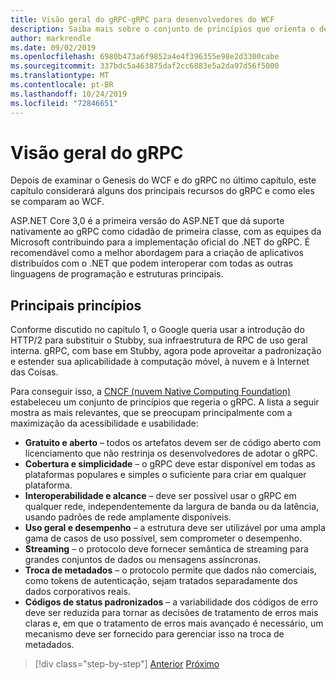 ```yaml
---
title: Visão geral do gRPC-gRPC para desenvolvedores do WCF
description: Saiba mais sobre o conjunto de princípios que orienta o desenvolvimento do gRPC.
author: markrendle
ms.date: 09/02/2019
ms.openlocfilehash: 6980b473a6f9852a4e4f396355e98e2d3300cabe
ms.sourcegitcommit: 337bdc5a463875daf2cc6883e5a2da97d56f5000
ms.translationtype: MT
ms.contentlocale: pt-BR
ms.lasthandoff: 10/24/2019
ms.locfileid: "72846651"
---
```

# <a name="grpc-overview"></a>Visão geral do gRPC

Depois de examinar o Genesis do WCF e do gRPC no último capítulo, este capítulo considerará alguns dos principais recursos do gRPC e como eles se comparam ao WCF.

ASP.NET Core 3,0 é a primeira versão do ASP.NET que dá suporte nativamente ao gRPC como cidadão de primeira classe, com as equipes da Microsoft contribuindo para a implementação oficial do .NET do gRPC. É recomendável como a melhor abordagem para a criação de aplicativos distribuídos com o .NET que podem interoperar com todas as outras linguagens de programação e estruturas principais.

## <a name="key-principles"></a>Principais princípios

Conforme discutido no capítulo 1, o Google queria usar a introdução do HTTP/2 para substituir o Stubby, sua infraestrutura de RPC de uso geral interna. gRPC, com base em Stubby, agora pode aproveitar a padronização e estender sua aplicabilidade à computação móvel, à nuvem e à Internet das Coisas.

Para conseguir isso, a [CNCF (nuvem Native Computing Foundation)](https://www.cncf.io/) estabeleceu um conjunto de princípios que regeria o gRPC. A lista a seguir mostra as mais relevantes, que se preocupam principalmente com a maximização da acessibilidade e usabilidade:

- **Gratuito e aberto** – todos os artefatos devem ser de código aberto com licenciamento que não restrinja os desenvolvedores de adotar o gRPC.
- **Cobertura e simplicidade** – o gRPC deve estar disponível em todas as plataformas populares e simples o suficiente para criar em qualquer plataforma.
- **Interoperabilidade e alcance** – deve ser possível usar o gRPC em qualquer rede, independentemente da largura de banda ou da latência, usando padrões de rede amplamente disponíveis.
- **Uso geral e desempenho** – a estrutura deve ser utilizável por uma ampla gama de casos de uso possível, sem comprometer o desempenho.
- **Streaming** – o protocolo deve fornecer semântica de streaming para grandes conjuntos de dados ou mensagens assíncronas.
- **Troca de metadados** – o protocolo permite que dados não comerciais, como tokens de autenticação, sejam tratados separadamente dos dados corporativos reais.
- **Códigos de status padronizados** – a variabilidade dos códigos de erro deve ser reduzida para tornar as decisões de tratamento de erros mais claras e, em que o tratamento de erros mais avançado é necessário, um mecanismo deve ser fornecido para gerenciar isso na troca de metadados.

>[!div class="step-by-step"]
>[Anterior](introduction.md)
>[Próximo](approach.md)
